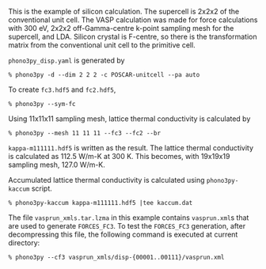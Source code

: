 This is the example of silicon calculation. The supercell is 2x2x2 of the
conventional unit cell. The VASP calculation was made for force calculations
with 300 eV, 2x2x2 off-Gamma-centre k-point sampling mesh for the supercell, and
LDA. Silicon crystal is F-centre, so there is the transformation matrix from the
conventional unit cell to the primitive cell.

`phono3py_disp.yaml` is generated by

```
% phono3py -d --dim 2 2 2 -c POSCAR-unitcell --pa auto
```

To create `fc3.hdf5` and `fc2.hdf5`,

```
% phono3py --sym-fc
```

Using 11x11x11 sampling mesh, lattice thermal conductivity is calculated by

```
% phono3py --mesh 11 11 11 --fc3 --fc2 --br
```

`kappa-m111111.hdf5` is written as the result. The lattice thermal conductivity
is calculated as 112.5 W/m-K at 300 K. This becomes, with 19x19x19 sampling
mesh, 127.0 W/m-K.

Accumulated lattice thermal conductivity is calculated using `phono3py-kaccum`
script.

```
% phono3py-kaccum kappa-m111111.hdf5 |tee kaccum.dat
```

The file `vasprun_xmls.tar.lzma` in this example contains `vasprun.xml`s that
are used to generate `FORCES_FC3`. To test the `FORCES_FC3` generation, after
decompressing this file, the following command is executed at current directory:

```
% phono3py --cf3 vasprun_xmls/disp-{00001..00111}/vasprun.xml
```
